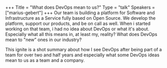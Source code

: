 +++
Title = "What does DevOps mean to us?"
Type = "talk"
Speakers = ["marius-gebert"]
+++
Our team is building a platform for Software and Infrastructure as a Service fully based on Open Source. We develop the platform, support our products, and be on call as well.
When i started working on that team, i had no idea about DevOps or what it's about. Especially what all this means in, at least my, reality?  What does DevOps mean to "new” ones in our industry?

This ignite is a shot summary about how I see DevOps after being part of a team for over two and half years and especially what some DevOps ideas mean to us as a team and a company.
